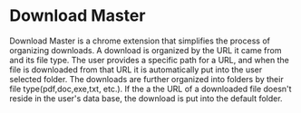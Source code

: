 Download Master
====

Download Master is a chrome extension that simplifies the process of organizing downloads. A download
is organized by the URL it came from and its file type. The user provides a specific path for a URL,
and when the file is downloaded from that URL it is automatically put into the user selected folder.
The downloads are further organized into folders by their file type(pdf,doc,exe,txt, etc.). If the
a the URL of a downloaded file doesn't reside in the user's data base, the download is put into
the default folder.



